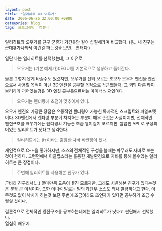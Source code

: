 ```yaml
---
layout: post
title: "일리히트 vs 오우거"
date: 2006-06-26 22:00:00 +0900
categories: blog
tags: 프로그래밍  컴퓨터
---
```


일리히트와 오우거를 친구 군휴가 기간동안 같이 삽질해가며 비교했다. (음.. 내 친구는 군대휴가나와서 이런걸 하는것을 보면... 변태다.)

일단 나는 일리히트를 선택했는데, 그 이유로

> 오우거는 (기본 예제가)CEGUI를 기본적으로 생성하고 들어간다.

물론 그렇지 않게 바꿀수도 있겠지만, 오우거를 전혀 모르는 초보가 오우거 엔진을 엔진으로써 사용할 목적이 아닌 3D 엔진을 공부할 목적으로 접근했들때, 그 외의 다른 라이브러리가 끼어있는것은 3D 엔진 공부용으로써는 마이너스 요인이다.

> 오우거는 렌더링에 초점이 맞추어져 있다.

오우거 엔진의 가장큰 장점은 유동적인 렌더링이 가능한 독자적인 스크립트와 파일포멧이다. 3D엔진에서 렌더링 부분이 차지하는 부분이 매우 큰것은 사실이지만, 전체적인 엔진구조를 배우기에는 렌더링의 기능은 조금 떨어질지 모르지만, 깔끔한 API 로 구성되어있는 일리히트가 낫다고 생각한다.

> 일리히트에는 jirr이라는 훌륭한 자바 바인딩이 있다.

개인적으로 C++을 좋아하지만, 소스의 전체적인 구성을 볼때는 아무래도 자바로 보는것이 편하다. 그런면에서 이클립스라는 훌륭한 개발환경으로 자바를 통해 볼수있는 일리히트는 큰 장점이다.

> 주변에 일리히트를 사용해본 친구가 있다.

군바리 친구라서(...) 얼마만큼 도움이 될진 모르지만, 그래도 사용해본 친구가 있다는것은 분명 큰 이점이다. 또한 이녀석 말로는 밑의 하단부 소스도 꽤나 깔끔하다고 한다. 아무것도 없이 박치기 하는것 보단 주변에 조금이라도 조언자가 있다면 공부하기 조금 수월할 것이다.

결론적으로 전체적인 엔진구조를 공부하는데에는 일리히트가 낫다고 판단해서 선택했다. <br/>
열심히 배우자.

